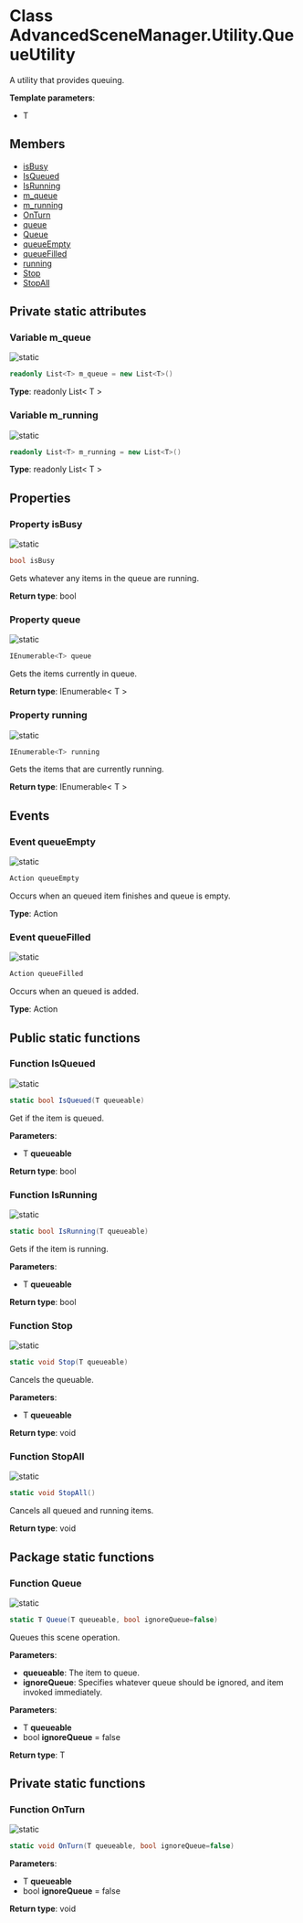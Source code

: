 <a id="Utility.QueueUtility"></a>
# Class AdvancedSceneManager.Utility.QueueUtility






A utility that provides queuing.



**Template parameters**:

* T

## Members

* [isBusy](Utility.QueueUtility.md#Utility.QueueUtility_1a099f725f22a344e190121634f53328d8)
* [IsQueued](Utility.QueueUtility.md#Utility.QueueUtility_1a75d265694c64b5e38f4cadc802cc68bc)
* [IsRunning](Utility.QueueUtility.md#Utility.QueueUtility_1a5abe881c63e69cd32c85b0457df93d2f)
* [m\_queue](Utility.QueueUtility.md#Utility.QueueUtility_1a122419cbeca0202fe2a856408493da84)
* [m\_running](Utility.QueueUtility.md#Utility.QueueUtility_1aad26d5969e5778e8d2f407dd11c5ca3e)
* [OnTurn](Utility.QueueUtility.md#Utility.QueueUtility_1a8818c7df516dd7b762d02eef7b680e70)
* [queue](Utility.QueueUtility.md#Utility.QueueUtility_1aa59a00e2646cec0998d854a3f133ca03)
* [Queue](Utility.QueueUtility.md#Utility.QueueUtility_1a58da4a2f6e23d3c285de014608e504ec)
* [queueEmpty](Utility.QueueUtility.md#Utility.QueueUtility_1a6731323b80b1cc05d398bee1cf9ccf29)
* [queueFilled](Utility.QueueUtility.md#Utility.QueueUtility_1afd80eac57a2aaa4b08455b7c87d5c900)
* [running](Utility.QueueUtility.md#Utility.QueueUtility_1a7611a8a67ee29d200ff156eaa1ad3b3b)
* [Stop](Utility.QueueUtility.md#Utility.QueueUtility_1a8fca266ae5e6be3c7996f231a0c1aae3)
* [StopAll](Utility.QueueUtility.md#Utility.QueueUtility_1ad4314c6bc19a633e5d62c20b6eb85064)

## Private static attributes

<a id="Utility.QueueUtility_1a122419cbeca0202fe2a856408493da84"></a>
### Variable m\_queue


![][static]



```csharp
readonly List<T> m_queue = new List<T>()
```







**Type**: readonly List< T >





<a id="Utility.QueueUtility_1aad26d5969e5778e8d2f407dd11c5ca3e"></a>
### Variable m\_running


![][static]



```csharp
readonly List<T> m_running = new List<T>()
```







**Type**: readonly List< T >





## Properties

<a id="Utility.QueueUtility_1a099f725f22a344e190121634f53328d8"></a>
### Property isBusy


![][static]



```csharp
bool isBusy
```

Gets whatever any items in the queue are running.





**Return type**: bool





<a id="Utility.QueueUtility_1aa59a00e2646cec0998d854a3f133ca03"></a>
### Property queue


![][static]



```csharp
IEnumerable<T> queue
```

Gets the items currently in queue.





**Return type**: IEnumerable< T >





<a id="Utility.QueueUtility_1a7611a8a67ee29d200ff156eaa1ad3b3b"></a>
### Property running


![][static]



```csharp
IEnumerable<T> running
```

Gets the items that are currently running.





**Return type**: IEnumerable< T >





## Events

<a id="Utility.QueueUtility_1a6731323b80b1cc05d398bee1cf9ccf29"></a>
### Event queueEmpty


![][static]



```csharp
Action queueEmpty
```

Occurs when an queued item finishes and queue is empty.





**Type**: Action





<a id="Utility.QueueUtility_1afd80eac57a2aaa4b08455b7c87d5c900"></a>
### Event queueFilled


![][static]



```csharp
Action queueFilled
```

Occurs when an queued is added.





**Type**: Action





## Public static functions

<a id="Utility.QueueUtility_1a75d265694c64b5e38f4cadc802cc68bc"></a>
### Function IsQueued


![][static]

```csharp
static bool IsQueued(T queueable)
```

Get if the item is queued.





**Parameters**:

* T **queueable**

**Return type**: bool





<a id="Utility.QueueUtility_1a5abe881c63e69cd32c85b0457df93d2f"></a>
### Function IsRunning


![][static]

```csharp
static bool IsRunning(T queueable)
```

Gets if the item is running.





**Parameters**:

* T **queueable**

**Return type**: bool





<a id="Utility.QueueUtility_1a8fca266ae5e6be3c7996f231a0c1aae3"></a>
### Function Stop


![][static]

```csharp
static void Stop(T queueable)
```

Cancels the queuable.





**Parameters**:

* T **queueable**

**Return type**: void





<a id="Utility.QueueUtility_1ad4314c6bc19a633e5d62c20b6eb85064"></a>
### Function StopAll


![][static]

```csharp
static void StopAll()
```

Cancels all queued and running items.





**Return type**: void





## Package static functions

<a id="Utility.QueueUtility_1a58da4a2f6e23d3c285de014608e504ec"></a>
### Function Queue


![][static]

```csharp
static T Queue(T queueable, bool ignoreQueue=false)
```

Queues this scene operation.

**Parameters**:

* **queueable**: The item to queue.
* **ignoreQueue**: Specifies whatever queue should be ignored, and item invoked immediately.



**Parameters**:

* T **queueable**
* bool **ignoreQueue** = false 

**Return type**: T





## Private static functions

<a id="Utility.QueueUtility_1a8818c7df516dd7b762d02eef7b680e70"></a>
### Function OnTurn


![][static]

```csharp
static void OnTurn(T queueable, bool ignoreQueue=false)
```







**Parameters**:

* T **queueable**
* bool **ignoreQueue** = false 

**Return type**: void






[static]: https://img.shields.io/badge/-static-lightgrey (static)



